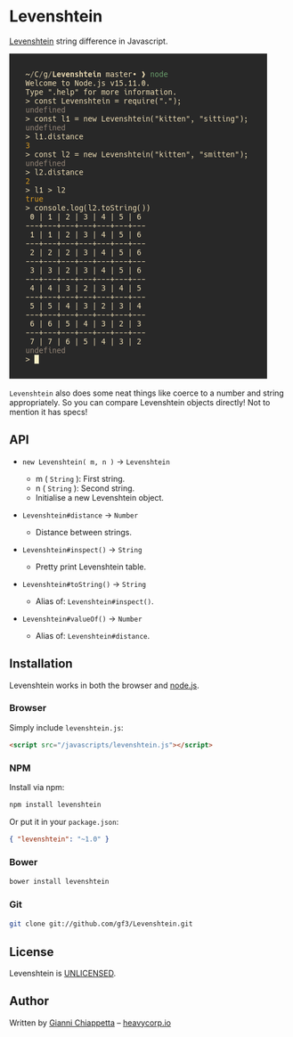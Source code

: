 # Levenshtein

[Levenshtein][wikipedia] string difference in Javascript.

![Screenshot](screenshot.png)

`Levenshtein` also does some neat things like coerce to a number and string
appropriately. So you can compare Levenshtein objects directly! Not to mention
it has specs!


## API

* `new Levenshtein( m, n )` → `Levenshtein`
    * m ( `String` ): First string.
    * n ( `String` ): Second string.
    * Initialise a new Levenshtein object.

* `Levenshtein#distance` → `Number`
    * Distance between strings.

* `Levenshtein#inspect()` → `String`
    * Pretty print Levenshtein table.

* `Levenshtein#toString()` → `String`
    * Alias of: `Levenshtein#inspect()`.

* `Levenshtein#valueOf()` → `Number`
    * Alias of: `Levenshtein#distance`.


## Installation

Levenshtein works in both the browser and [node.js][node].


### Browser

Simply include `levenshtein.js`:

``` html
<script src="/javascripts/levenshtein.js"></script>
```


### NPM

Install via npm:

``` sh
npm install levenshtein
```

Or put it in your `package.json`:

``` json
{ "levenshtein": "~1.0" }
```


### Bower

``` sh
bower install levenshtein
```


### Git

``` sh
git clone git://github.com/gf3/Levenshtein.git
```


## License

Levenshtein is [UNLICENSED][unlicense].


## Author

Written by [Gianni Chiappetta][github] &ndash; [heavycorp.io][gf3]

[gf3]: https://heavycorp.io
[github]: https://github.com/gf3
[node]: http://nodejs.org/
[unlicense]: http://unlicense.org/
[wikipedia]: http://en.wikipedia.org/wiki/Levenshtein_distance

